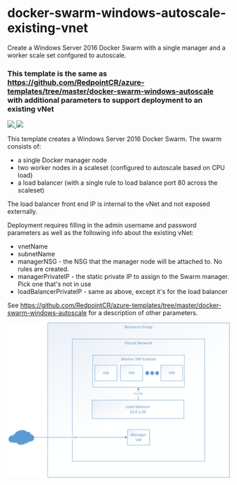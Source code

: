 # docker-swarm-windows-autoscale-existing-vnet

Create a Windows Server 2016 Docker Swarm with a single manager and a worker scale set confgured to autoscale. 
### This template is the same as https://github.com/RedpointCR/azure-templates/tree/master/docker-swarm-windows-autoscale with additional parameters to support deployment to an existing vNet

<a href="https://portal.azure.com/#create/Microsoft.Template/uri/https%3A%2F%2Fraw.githubusercontent.com%2FRedPointCR%2Fazure-templates%2Fmaster%2Fdocker-swarm-windows-autoscale-existing-vnet%2Fazuredeploy.json" target="_blank">
    <img src="http://azuredeploy.net/deploybutton.png"/>
</a>
<a href="http://armviz.io/#/?load=https%3A%2F%2Fraw.githubusercontent.com%2FRedPointCR%2Fazure-templates%2Fmaster%2Fdocker-swarm-windows-autoscale-existing-vnet%2Fazuredeploy.json" target="_blank">
    <img src="http://armviz.io/visualizebutton.png"/>
</a>

This template creates a Windows Server 2016 Docker Swarm. The swarm consists of: 
 * a single Docker manager node 
 * two worker nodes in a scaleset (configured to autoscale based on CPU load)
 * a load balancer (with a single rule to load balance port 80 across the scaleset)

The load balancer front end IP is internal to the vNet and not exposed externally. 

Deployment requires filling in the admin username and password parameters as well as the following info about the existing vNet:
 * vnetName
 * subnetName
 * managerNSG - the NSG that the manager node will be attached to. No rules are created.
 * managerPrivateIP - the static private IP to assign to the Swarm manager. Pick one that's not in use
 * loadBalancerPrivateIP - same as above, except it's for the load balancer

See https://github.com/RedpointCR/azure-templates/tree/master/docker-swarm-windows-autoscale for a description of other parameters.

![Deployment Overview - Windows Swarm](https://raw.githubusercontent.com/RedpointCR/azure-templates/master/docker-swarm-windows-autoscale-existing-vnet/docker-windows-swarm-autoscale.png)


